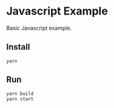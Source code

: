 # Javascript Example

Basic Javascript example.

## Install

```
yarn
```

## Run

```
yarn build
yarn start
```

